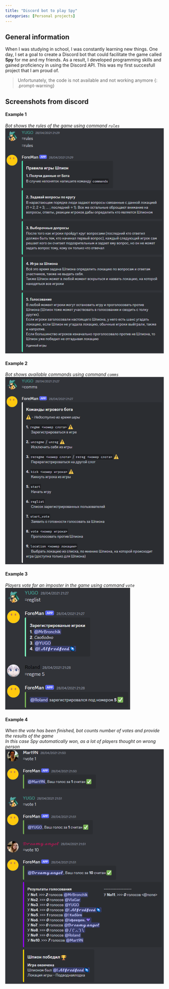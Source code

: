 ```yaml
---
title: "Discord bot to play Spy"
categories: [Personal projects]
---
```


## General information

When I was studying in school, I was constantly learning new things. One day, I set a goal to create a Discord bot that could facilitate the game called **Spy** for me and my friends. As a result, I developed programming skills and gained proficiency in using the Discord API. This was my first succesfull project that I am proud of.

> Unfortunately, the code is not available and not working anymore
{: .prompt-warning}

## Screenshots from discord

#### Example 1
*Bot shows the rules of the game using command `rules`*
![Example 1](/assets/post_data/discord_bot/example%202.png)

#### Example 2
*Bot shows available commands using command `comms`*
![Example 2](/assets/post_data/discord_bot/example%203.png)

#### Example 3
*Players vote for an imposter in the game using command `vote`*
![Example 3](/assets/post_data/discord_bot/example%204.png)

#### Example 4
*When the vote has been finished, bot counts number of votes and provide the results of the game*\
*In this case Spy automatically won, as a lot of players thought on wrong person*
![Example 4](/assets/post_data/discord_bot/example%201.png)
